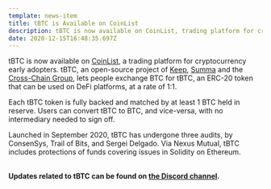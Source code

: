 ```yaml
---
template: news-item
title: tBTC is Available on CoinList
description: tBTC is now available on CoinList, trading platform for cryptocurrency early adopters
date: 2020-12-15T16:48:35.697Z
---
```

tBTC is now available on [CoinList](https://blog.coinlist.co/introducing-tbtc-minting-on-coinlist-a-trustless-approach-to-bitcoin-bridges/), a trading platform for cryptocurrency early adopters. tBTC, an open-source project of [Keep](https://keep.network/), [Summa](http://summa.one/) and the [Cross-Chain Group](https://crosschain.group/), lets people exchange BTC for tBTC, an ERC-20 token that can be used on DeFi platforms, at a rate of 1:1.

Each tBTC token is fully backed and matched by at least 1 BTC held in reserve. Users can convert tBTC to BTC, and vice-versa, with no intermediary needed to sign off.

Launched in September 2020, tBTC has undergone three audits, by ConsenSys, Trail of Bits, and Sergei Delgado. Via Nexus Mutual, tBTC includes protections of funds covering issues in Solidity on Ethereum.

**\
Updates related to tBTC can be found on [the Discord channel](https://discord.com/invite/threshold?ref=tbtc.network).**
